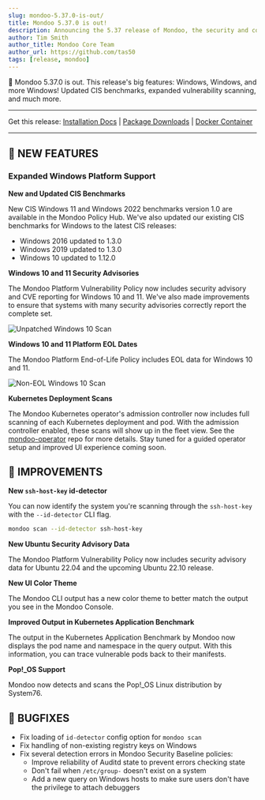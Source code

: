 ```yaml
---
slug: mondoo-5.37.0-is-out/
title: Mondoo 5.37.0 is out!
description: Announcing the 5.37 release of Mondoo, the security and compliance platform that prioritizes risks that matter most in your infrastructure.
author: Tim Smith
author_title: Mondoo Core Team
author_url: https://github.com/tas50
tags: [release, mondoo]
---
```


🥳 Mondoo 5.37.0 is out. This release's big features: Windows, Windows, and more Windows! Updated CIS benchmarks, expanded vulnerability scanning, and much more.

---

Get this release: [Installation Docs](/cnspec/) | [Package Downloads](https://releases.mondoo.com/mondoo/) | [Docker Container](https://hub.docker.com/r/mondoo/client)

---

## 🎉 NEW FEATURES

### Expanded Windows Platform Support

**New and Updated CIS Benchmarks**

New CIS Windows 11 and Windows 2022 benchmarks version 1.0 are available in the Mondoo Policy Hub. We've also updated our existing CIS benchmarks for Windows to the latest CIS releases:

- Windows 2016 updated to 1.3.0
- Windows 2019 updated to 1.3.0
- Windows 10 updated to 1.12.0

**Windows 10 and 11 Security Advisories**

The Mondoo Platform Vulnerability Policy now includes security advisory and CVE reporting for Windows 10 and 11. We've also made improvements to ensure that systems with many security advisories correctly report the complete set.

![Unpatched Windows 10 Scan](/img/releases/2022-05-03-mondoo-5.37-is-out/windows_10_advisories.png)

**Windows 10 and 11 Platform EOL Dates**

The Mondoo Platform End-of-Life Policy includes EOL data for Windows 10 and 11.

![Non-EOL Windows 10 Scan](/img/releases/2022-05-03-mondoo-5.37-is-out/eol_reporting.png)

**Kubernetes Deployment Scans**

The Mondoo Kubernetes operator's admission controller now includes full scanning of each Kubernetes deployment and pod. With the admission controller enabled, these scans will show up in the fleet view. See the [mondoo-operator](https://github.com/mondoohq/mondoo-operator) repo for more details. Stay tuned for a guided operator setup and improved UI experience coming soon.

## 🧹 IMPROVEMENTS

**New `ssh-host-key` id-detector**

You can now identify the system you're scanning through the `ssh-host-key` with the `--id-detector` CLI flag.

```bash
mondoo scan --id-detector ssh-host-key
```

**New Ubuntu Security Advisory Data**

The Mondoo Platform Vulnerability Policy now includes security advisory data for Ubuntu 22.04 and the upcoming Ubuntu 22.10 release.

**New UI Color Theme**

The Mondoo CLI output has a new color theme to better match the output you see in the Mondoo Console.

**Improved Output in Kubernetes Application Benchmark**

The output in the Kubernetes Application Benchmark by Mondoo now displays the pod name and namespace in the query output. With this information, you can trace vulnerable pods back to their manifests.

**Pop!\_OS Support**

Mondoo now detects and scans the Pop!\_OS Linux distribution by System76.

## 🐛 BUGFIXES

- Fix loading of `id-detector` config option for `mondoo scan`
- Fix handling of non-existing registry keys on Windows
- Fix several detection errors in Mondoo Security Baseline policies:
  - Improve reliability of Auditd state to prevent errors checking state
  - Don't fail when `/etc/group-` doesn't exist on a system
  - Add a new query on Windows hosts to make sure users don't have the privilege to attach debuggers
